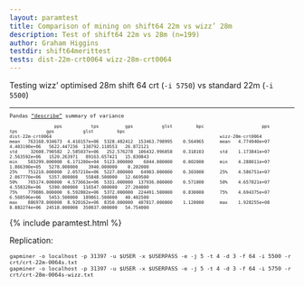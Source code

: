 ```yaml
---
layout: paramtest
title: Comparison of mining on shift64 22m vs wizz’ 28m
description: Test of shift64 22m vs 28m (n=199)
author: Graham Higgins
testdir: shift64merittest
tests: dist-22m-crt0064 wizz-28m-crt0064
---
```



<div class="ui raised padded container segment">
 <p>Testing wizz’ optimised 28m shift 64 crt (<code>-i 5750</code>) vs standard 22m (<code>-i 5500</code>)</p>
  <a href="pandasvariancetest"></a>
  <div style="font-family: monospace; font-size:65%">
    <hr>
    <p>Pandas <a href="https://pandas.pydata.org/pandas-docs/stable/reference/api/pandas.DataFrame.describe.html" target="_blank">“describe”</a> summary of variance</p>
    <pre><code class="nohighlight">                 pps           tps          gps           glst         bpc                      pps           tps           gps           glst         bpc
dist-22m-crt0064                                                                wizz-28m-crt0064
mean   763168.934673  4.410157e+06  5328.482412  153463.798995    0.564965      mean   4.774940e+07  4.403190e+06   5622.447236  130792.110553   26.872121
std     32608.790582  2.585037e+06   252.576278  106432.996058    0.318103      std    1.173841e+07  2.563592e+06   1520.263971   89163.657421   15.830843
min    503299.000000  6.171200e+04  5123.000000    6044.000000    0.002000      min    4.288011e+07  1.866390e+05   5278.000000    3940.000000    0.202000
25%    751210.000000  2.057210e+06  5227.000000   64903.000000    0.303000      25%    4.586751e+07  2.067770e+06   5357.000000   55848.500000   12.669500
50%    765174.000000  4.573663e+06  5331.000000  137936.000000    0.571000      50%    4.657821e+07  4.558328e+06   5390.000000  116547.000000   27.204000
75%    779886.000000  6.592802e+06  5372.000000  224491.500000    0.830000      75%    4.694375e+07  6.568596e+06   5453.500000  189861.500000   40.402500
max    886978.000000  8.920162e+06  8350.000000  407817.000000    1.120000      max    1.928255e+08  8.882274e+06  24518.000000  350037.000000   54.754000</code></pre>
  </div>
</div>


{% include paramtest.html %}

<div class="ui raised padded container segment">
  <p>Replication: 
  <pre style="font-size: 80%"><code class="bash">gapminer -o localhost -p 31397 -u $USER -x $USERPASS -e -j 5 -t 4 -d 3 -f 64 -i 5500 -r crt/crt-22m-0064s.txt
gapminer -o localhost -p 31397 -u $USER -x $USERPASS -e -j 5 -t 4 -d 3 -f 64 -i 5750 -r crt/crt-28m-0064s-wizz.txt</code></pre>
</p>
</div>

